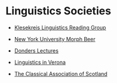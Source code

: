 # Linguistics Societies

* [Klesekreis Linguistics Reading Group](https://sympa.cms.hu-berlin.de/sympa/subscribe/klesekreis?previous_action=info
)

* [New York University Morph Beer](https://wp.nyu.edu/morphbeer/)

* [Donders Lectures](https://mailman.science.ru.nl/mailman/listinfo/donders-lectures)

* [Linguistics in Verona](https://www.facebook.com/LinguisticsVerona)

* [The Classical Association of Scotland](https://cas.wp.st-andrews.ac.uk/)

